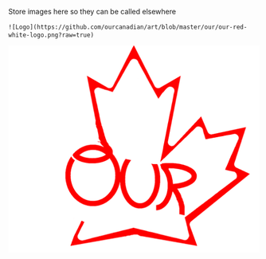 Store images here so they can be called elsewhere

```
![Logo](https://github.com/ourcanadian/art/blob/master/our/our-red-white-logo.png?raw=true)
```

![Logo](https://github.com/ourcanadian/art/blob/master/our/our-red-white-logo.png?raw=true)

